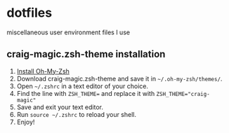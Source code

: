 # dotfiles
miscellaneous user environment files I use

## craig-magic.zsh-theme installation

1. [Install Oh-My-Zsh](https://github.com/robbyrussell/oh-my-zsh/wiki/Installing-ZSH)
1. Download craig-magic.zsh-theme and save it in `~/.oh-my-zsh/themes/`.
1. Open `~/.zshrc` in a text editor of your choice.
1. Find the line with `ZSH_THEME=` and replace it with `ZSH_THEME="craig-magic"`
1. Save and exit your text editor.
1. Run `source ~/.zshrc` to reload your shell.
1. Enjoy!
